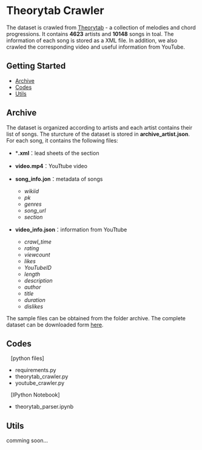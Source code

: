 # Theorytab Crawler

The dataset is crawled from [Theorytab] - a collection of melodies and chord progressions. It contains **4623** artists and **10148** songs in toal. The information of each song is stored as a XML file. In addition, we also crawled the corresponding video and useful information from YouTube.

## Getting Started

* [Archive](#Archive)
* [Codes](#Codes)
* [Utils](#Utils)

## Archive

The dataset is organized according to artists and each artist contains their list of songs. The sturcture of the dataset is stored in **archive_artist.json**. For each song, it contains the following files:
 
 - ***.xml**：lead sheets of the section
 - **video.mp4**：YouTtube video
 - **song_info.jon**：metadata of songs
    - *wikiid*
    - *pk*
    - *genres* 
    - *song_url* 
    - *section*

 - **video_info.json**：information from YouTtube
    - *crawl_time*
    - *rating*
    - *viewcount*
    - *likes*
    - *YouTubeID*
    - *length*
    - *description*
    - *author*
    - *title*
    - *duration*
    - *dislikes*

The sample files can be obtained from the folder archive. The complete dataset can be downloaded form [here].

## Codes

&nbsp;&nbsp;&nbsp;[python files]

 - requirements.py  
 - theorytab_crawler.py
 - youtube_crawler.py

&nbsp;&nbsp;&nbsp;[IPython Notebook]

 - theorytab_parser.ipynb

## Utils

comming soon...

[Theorytab]: https://www.hooktheory.com/theorytab
[here]: https://www.hooktheory.com/theorytab